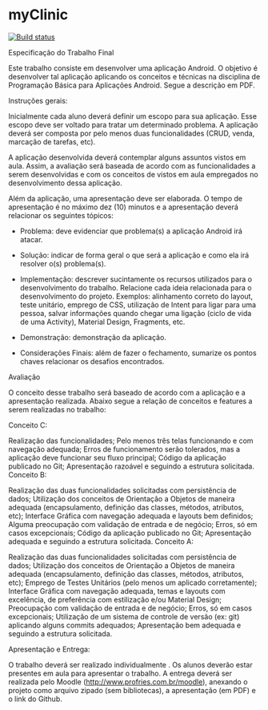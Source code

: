 # myClinic

[![Build status](https://ci.appveyor.com/api/projects/status/xsvn389r56mukixt/branch/master?svg=true)](https://ci.appveyor.com/project/Giullianogp/myclinic/branch/master)

Especificação do Trabalho Final

Este trabalho consiste em desenvolver uma aplicação Android. O objetivo é desenvolver tal aplicação aplicando os conceitos e técnicas na disciplina de Programação Básica para Aplicações Android. Segue a descrição em PDF.

Instruções gerais:

Inicialmente cada aluno deverá definir um escopo para sua aplicação. Esse escopo deve ser voltado para tratar um determinado problema. A aplicação deverá ser composta por pelo menos duas funcionalidades (CRUD, venda, marcação de tarefas, etc).

A aplicação desenvolvida deverá contemplar alguns assuntos vistos em aula. Assim, a avaliação será baseada de acordo com as funcionalidades a serem desenvolvidas e com os conceitos de vistos em aula empregados no desenvolvimento dessa aplicação.

Além da aplicação, uma apresentação deve ser elaborada. O tempo de apresentação é no máximo dez (10) minutos e a apresentação deverá relacionar os seguintes tópicos:

- Problema: deve evidenciar que problema(s) a aplicação Android irá atacar.

- Solução: indicar de forma geral o que será a aplicação e como ela irá resolver o(s) problema(s).

- Implementação: descrever sucintamente os recursos utilizados para o desenvolvimento do trabalho. Relacione cada ideia relacionada para o desenvolvimento do projeto. Exemplos: alinhamento correto do layout, teste unitário, emprego de CSS, utilização de Intent para ligar para uma pessoa, salvar informações quando chegar uma ligação (ciclo de vida de uma Activity), Material Design, Fragments, etc.

- Demonstração: demonstração da aplicação.

- Considerações Finais: além de fazer o fechamento, sumarize os pontos chaves relacionar os desafios encontrados.

Avaliação

O conceito desse trabalho será baseado de acordo com a aplicação e a apresentação realizada. Abaixo segue a relação de conceitos e features a serem realizadas no trabalho:

Conceito C:

Realização das funcionalidades;
Pelo menos três telas funcionando e com navegação adequada;
Erros de funcionamento serão tolerados, mas a aplicação deve funcionar seu fluxo principal;
Código da aplicação publicado no Git;
Apresentação razoável e seguindo a estrutura solicitada.
Conceito B:

Realização das duas funcionalidades solicitadas com persistência de dados;
Utilização dos conceitos de Orientação a Objetos de maneira adequada (encapsulamento, definição das classes, métodos, atributos, etc);
Interface Gráfica com navegação adequada e layouts bem definidos;
Alguma preocupação com validação de entrada e de negócio;
Erros, só em casos excepcionais;
Código da aplicação publicado no Git;
Apresentação adequada e seguindo a estrutura solicitada.
Conceito A:

Realização das duas funcionalidades solicitadas com persistência de dados;
Utilização dos conceitos de Orientação a Objetos de maneira adequada (encapsulamento, definição das classes, métodos, atributos, etc);
Emprego de Testes Unitários (pelo menos um aplicado corretamente);
Interface Gráfica com navegação adequada, temas e layouts com excelência, de preferência com estilização e/ou Material Design;
Preocupação com validação de entrada e de negócio;
Erros, só em casos excepcionais;
Utilização de um sistema de controle de versão (ex: git) aplicando alguns commits adequados;
Apresentação bem adequada e seguindo a estrutura solicitada.
 

Apresentação e Entrega:

O trabalho deverá ser realizado individualmente . Os alunos deverão estar presentes em aula para apresentar o trabalho. A entrega deverá ser realizada pelo Moodle (http://www.profries.com.br/moodle), anexando o projeto como arquivo zipado (sem bibliotecas), a apresentação (em PDF) e o link do Github.
